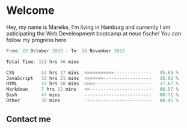 # Welcome

Hey, my name is Mareike, I'm living in Hamburg and currently I am paticipating the Web Develeopment bootcamp at neue fische!
You can follow my progress here.

<!--START_SECTION:waka-->

```rust
From: 23 October 2023 - To: 26 November 2023

Total Time: 111 hrs 46 mins

CSS          51 hrs 17 mins  >>>>>>>>>>>--------------   45.69 %
JavaScript   32 hrs 21 mins  >>>>>>>------------------   28.82 %
HTML         19 hrs 50 mins  >>>>---------------------   17.67 %
Markdown     7 hrs 22 mins   >>-----------------------   06.57 %
Bash         47 mins         -------------------------   00.71 %
Other        30 mins         -------------------------   00.45 %
```

<!--END_SECTION:waka-->

## Contact me




